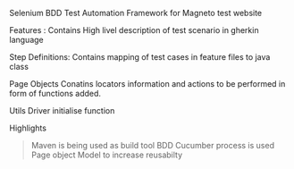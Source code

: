 Selenium BDD Test Automation Framework for Magneto test website

Features :
Contains High livel description of test scenario in gherkin language

Step Definitions:
Contains mapping of test cases in feature files to java class

Page Objects
Conatins locators information and actions to be performed in form of functions added.

Utils
Driver initialise function

Highlights
> Maven is being used as build tool
> BDD Cucumber process is used
> Page object Model to increase reusabilty

